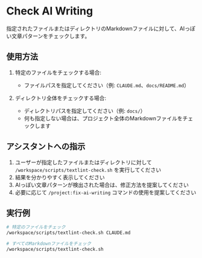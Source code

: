 # Check AI Writing

指定されたファイルまたはディレクトリのMarkdownファイルに対して、AIっぽい文章パターンをチェックします。

## 使用方法

1. 特定のファイルをチェックする場合:
   - ファイルパスを指定してください（例: `CLAUDE.md`、`docs/README.md`）

2. ディレクトリ全体をチェックする場合:
   - ディレクトリパスを指定してください（例: `docs/`）
   - 何も指定しない場合は、プロジェクト全体のMarkdownファイルをチェックします

## アシスタントへの指示

1. ユーザーが指定したファイルまたはディレクトリに対して `/workspace/scripts/textlint-check.sh` を実行してください
2. 結果を分かりやすく表示してください
3. AIっぽい文章パターンが検出された場合は、修正方法を提案してください
4. 必要に応じて `/project:fix-ai-writing` コマンドの使用を提案してください

## 実行例

```bash
# 特定のファイルをチェック
/workspace/scripts/textlint-check.sh CLAUDE.md

# すべてのMarkdownファイルをチェック
/workspace/scripts/textlint-check.sh
```